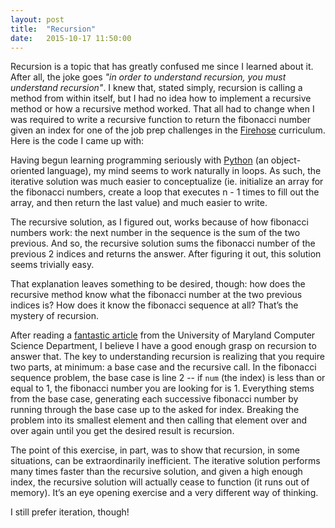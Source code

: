 ```yaml
---
layout: post
title:  "Recursion"
date:   2015-10-17 11:50:00
---
```


Recursion is a topic that has greatly confused me since I learned about it.  After all, the joke goes _"in order to understand recursion, you must understand recursion"_.  I knew that, stated simply, recursion is calling a method from within itself, but I had no idea how to implement a recursive method or how a recursive method worked.  That all had to change when I was required to write a recursive function to return the fibonacci number given an index for one of the job prep challenges in the [Firehose](http://www.thefirehoseproject.com) curriculum.  Here is the code I came up with: 

<script src="https://gist.github.com/jonathanpike/3a7465fcb54ad7fef8b7.js"></script>

Having begun learning programming seriously with [Python](http://learnpythonthehardway.org) (an object-oriented language), my mind seems to work naturally in loops.  As such, the iterative solution was much easier to conceptualize (ie. initialize an array for the fibonacci numbers, create a loop that executes n - 1 times to fill out the array, and then return the last value) and much easier to write.  

The recursive solution, as I figured out, works because of how fibonacci numbers work: the next number in the sequence is the sum of the two previous. And so, the recursive solution sums the fibonacci number of the previous 2 indices and returns the answer. After figuring it out, this solution seems trivially easy.  

That explanation leaves something to be desired, though: how does the recursive method know what the fibonacci number at the two previous indices is?  How does it know the fibonacci sequence at all?  That’s the mystery of recursion. 

After reading a [fantastic article](https://www.cs.umd.edu/class/fall2002/cmsc214/Tutorial/recursion.html) from the University of Maryland Computer Science Department, I believe I have a good enough grasp on recursion to answer that.  The key to understanding recursion is realizing that you require two parts, at minimum: a base case and the recursive call.  In the fibonacci sequence problem, the base case is line 2 -- if ```num``` (the index) is less than or equal to 1, the fibonacci number you are looking for is 1. Everything stems from the base case, generating each successive fibonacci number by running through the base case up to the asked for index. Breaking the problem into its smallest element and then calling that element over and over again until you get the desired result is recursion. 

The point of this exercise, in part, was to show that recursion, in some situations, can be extraordinarily inefficient.  The iterative solution performs many times faster than the recursive solution, and given a high enough index, the recursive solution will actually cease to function (it runs out of memory).  It’s an eye opening exercise and a very different way of thinking.  

I still prefer iteration, though! 
